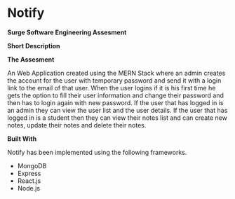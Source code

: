 # Notify

**Surge Software Engineering Assesment**

**Short Description**

**The Assesment**

An Web Application created using the MERN Stack where an admin creates the account for the user with temporary password and send it with a login link to the email of that user. When the user logins if it is his first time he gets the option to fill their user information and change their password and then has to login again with new password. If the user that has logged in is an admin they can view the user list and the user details. If the user that has logged in is a student then they can view their notes list and can create new notes, update their notes and delete their notes.

**Built With**

Notify has been implemented using the following frameworks.

* MongoDB
* Express
* React.js
* Node.js